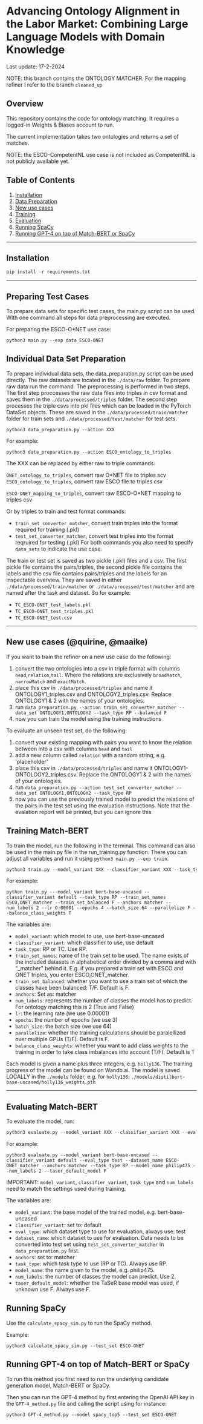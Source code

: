 # Advancing Ontology Alignment in the Labor Market: Combining Large Language Models with Domain Knowledge
Last update: 17-2-2024

NOTE: this branch contains the ONTOLOGY MATCHER. For the mapping refiner I refer to the branch `cleaned_up`

## Overview
This repository contains the code for ontology matching. It requires a logged-in Weights & Biases account to run. 

The current implementation takes two ontologies and returns a set of matches. 

NOTE: the ESCO-CompetentNL use case is not included as CompetentNL is not publicly available yet. 

## Table of Contents
1. [Installation](#installation)
2. [Data Preparation](#data_preparation)
3. [New use cases](#new-use-cases-quirine-maaike)
4. [Training](#training)
5. [Evaluation](#evaluation)
6. [Running SpaCy](#running-spacy)
7. [Running GPT-4 on top of Match-BERT or SpaCy](#running-gpt-4-on-top-of-match-bert-or-spacy)
---

## Installation
```python
pip install -r requirements.txt
```

---

## Preparing Test Cases
To prepare data sets for specific test cases, the main.py script can be used. With one command all steps for data preprocessing are executed. 

For preparing the ESCO-O*NET use case:
```
python3 main.py --exp data_ESCO-ONET
```


## Individual Data Set Preparation
To prepare individual data sets, the data_preparation.py script can be used directly. The raw datasets are located in the `./data/raw` folder. To prepare raw data run the command. The preprocessing is performed in two steps. The first step proccesses the raw data files  into triples in csv format and saves them in the `./data/processed/triples` folder. The second step processes the triple csvs into pkl files which can be loaded in the PyTorch DataSet objects. These are saved in the `./data/processed/train/matcher` folder for train sets and `./data/processed/test/matcher` for test sets. 

```
python3 data_preparation.py --action XXX
```
For example:
```
python3 data_preparation.py --action ESCO_ontology_to_triples
```

The XXX can be replaced by either raw to triple commands:

`ONET_ontology_to_triples`, convert raw O*NET file to triples scv
`ESCO_ontology_to_triples`, convert raw ESCO file to triples csv

`ESCO-ONET_mapping_to_triples`, convert raw ESCO-O*NET mapping to triples csv

Or by triples to train and test format commands:
- `train_set_converter_matcher`, convert train triples into the format required for training (.pkl)
- `test_set_converter_matcher`, convert test triples into the format reqruired for testing (.pkl)
For both commands you also need to specify `data_sets` to indicate the use case. 

The train or test set is saved as two pickle (.pkl) files and a csv. The first pickle file contains the pairs/triples, the second pickle file contains the labels and the csv file contains pairs/triples and the labels for an inspectable overview. They are saved in either `./data/processed/train/matcher` or `./data/processed/test/matcher` and are named after the task and dataset. So for example: 
- `TC_ESCO-ONET_test_labels.pkl`
- `TC_ESCO-ONET_test_triples.pkl`
- `TC_ESCO-ONET_test.csv`
---


## New use cases (@quirine, @maaike)
If you want to train the refiner on a new use case do the following:
1. convert the two ontologies into a csv in triple format with columns `head`,`relation`,`tail`. Where the relations are exclusively `broadMatch`, `narrowMatch` and `exactMatch`. 
2. place this csv in `./data/processed/triples` and name it ONTOLOGY1_triples.csv and ONTOLOGY2_triples.csv. Replace ONTOLOGY1 & 2 with the names of your ontologies. 
3. run `data_preparation.py --action train_set_converter_matcher --data_set ONTOLOGY1,ONTOLOGY2 --task_type RP --balanced F`
4. now you can train the model using the training instructions

To evaluate an unseen test set, do the following:
1. convert your existing mapping with pairs you want to know the relation between into a csv with columns `head` and `tail`
2. add a new column called `relation` with a random string, e.g. 'placeholder'
3. place this csv in `./data/processed/triples` and name it ONTOLOGY1-ONTOLOGY2_triples.csv. Replace the ONTOLOGY1 & 2 with the names of your ontologies. 
3. run `data_preparation.py --action test_set_converter_matcher --data_set ONTOLOGY1,ONTOLOGY2 --task_type RP`
4. now you can use the previously trained model to predict the relations of the pairs in the test set using the evaluation instructions. Note that the evalation report will be printed, but you can ignore this. 

## Training Match-BERT
To train the model, run the following in the terminal. This command can also be used in the main.py file in the run_training.py function. There you can adjust all variables and run it using `python3 main.py --exp train`. 

```python
python3 train.py --model_variant XXX --classifier_variant XXX --task_type XXX --train_set_names XXX,YYY,ZZZ --train_set_balanced XXX --anchors XXX --num_labels XXX --lr XXX --epochs XXX --batch_size XXX --parallelize XXX --balance_class_weights XXX
```
For example:
```
python train.py ---model_variant bert-base-uncased --classifier_variant default --task_type RP --train_set_names ESCO,ONET_matcher --train_set_balanced F --anchors matcher --num_labels 2 --lr 0.00001 --epochs 4 --batch_size 64 --parallelize F --balance_class_weights T
```

The variables are:
- `model_variant`: which model to use, use bert-base-uncased
- `classifier_variant`: which classifier to use, use default
- `task_type`: RP or TC. Use RP.
- `train_set_names`: name of the train set to be used. The name exists of the included datasets in alphabetical order divided by a comma and with "_matcher" behind it. E.g. if you prepared a train set with ESCO and ONET triples, you enter ESCO,ONET_matcher. 
- `train_set_balanced`: whether you want to use a train set of which the classes have been balanced: T/F. Default is F. 
- `anchors`: Set as: matcher
- `num_labels`: represents the number of classes the model has to predict. For ontology matching this is 2 (True and False)
- `lr`: the learning rate (we use 0.00001)
- `epochs`: the number of epochs (we use 3)
- `batch_size`: the batch size (we use 64)
- `parallelize`: whether the training calculations should be paralellized over multiple GPUs (T/F). Default is F.
- `balance_class_weights`: whether you want to add class weights to the training in order to take class imbalances into account (T/F). Default is T

Each model is given a name plus three integers, e.g. `holly136`. The training progress of the model can be found on Wandb.ai. The model is saved LOCALLY in the `./models` folder, e.g. for `holly136`: `./models/distilbert-base-uncased/holly136_weights.pth`

---

## Evaluating Match-BERT

To evaluate the model, run:

```python
python3 evaluate.py --model_variant XXX --classifier_variant XXX --eval_type XXX --dataset_name XXX --anchors XXX --task_type XXX --model_name XXX --num_labels XXX --taser_default_model XXX
```

For example:
```
python3 evaluate.py --model_variant bert-base-uncased --classifier_variant default --eval_type test --dataset_name ESCO-ONET_matcher --anchors matcher --task_type RP --model_name philip475 --num_labels 2 --taser_default_model F
```

IMPORTANT: `model_variant`, `classifier_variant`, `task_type` and `num_labels` need to match the settings used during training.


The variables are:
- `model_variant`: the base model of the trained model, e.g. bert-base-uncased
- `classifier_variant`: set to: default 
- `eval_type`: which dataset type to use for evaluation, always use: test
- `dataset_name`: which dataset to use for evaluation. Data needs to be converted into test set using `test_set_converter_matcher` in `data_preparation.py` first. 
- `anchors`: set to: matcher
- `task_type`: which task type to use (RP or TC). Always use RP.
- `model_name`: the name given to the model, e.g. philip475.
- `num_labels`: the number of classes the model can predict. Use 2. 
- `taser_default_model`: whether the TaSeR base model was used, if unknown use F. Always use F. 

## Running SpaCy
Use the `calculate_spacy_sim.py` to run the SpaCy method.

Example:
```
python3 calculate_spacy_sim.py --test_set ESCO-ONET
```

## Running GPT-4 on top of Match-BERT or SpaCy
To run this method you first need to run the underlying candidate generation model, Match-BERT or SpaCy. 

Then you can run the GPT-4 method by first entering the OpenAI API key in the `GPT-4_method.py` file and calling the script using for instance:
```
python3 GPT-4_method.py --model spacy_top5 --test_set ESCO-ONET
```